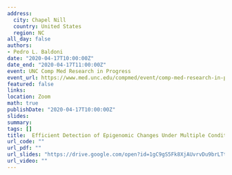 ```yaml
---
address:
  city: Chapel Nill
  country: United States
  region: NC
all_day: false
authors:
- Pedro L. Baldoni
date: "2020-04-17T10:00:00Z"
date_end: "2020-04-17T11:00:00Z"
event: UNC Comp Med Research in Progress
event_url: https://www.med.unc.edu/compmed/event/comp-med-research-in-progress-meeting-26/
featured: false
links:
location: Zoom
math: true
publishDate: "2020-04-17T10:00:00Z"
slides: 
summary: 
tags: []
title: 	Efficient Detection of Epigenomic Changes Under Multiple Conditions and Single-cell Applications
url_code: ""
url_pdf: ""
url_slides: "https://drive.google.com/open?id=1gC9gS5Fk8XjAUvrvDu9brLTtyY8I1_mX"
url_video: ""
---
```



